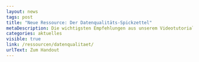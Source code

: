 ```yaml
---
layout: news
tags: post
title: "Neue Ressource: Der Datenqualitäts-Spickzettel"
metaDescription: Die wichtigsten Empfehlungen aus unserem Videotutorial zum Thema Datenqualität und Maschinenlesbarkeit gibt es nun auch als übersichtliches, einseitiges Handout. Reinschauen lohnt sich!
categories: aktuelles
visible: true
link: /ressourcen/datenqualitaet/
urlText: Zum Handout
---
```

